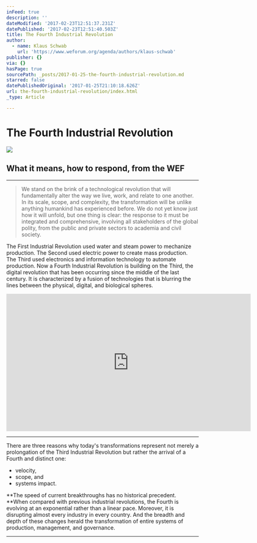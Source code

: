 ```yaml
---
inFeed: true
description: ''
dateModified: '2017-02-23T12:51:37.231Z'
datePublished: '2017-02-23T12:51:40.503Z'
title: The Fourth Industrial Revolution
author:
  - name: Klaus Schwab
    url: 'https://www.weforum.org/agenda/authors/klaus-schwab'
publisher: {}
via: {}
hasPage: true
sourcePath: _posts/2017-01-25-the-fourth-industrial-revolution.md
starred: false
datePublishedOriginal: '2017-01-25T21:10:18.626Z'
url: the-fourth-industrial-revolution/index.html
_type: Article

---
```

# The Fourth Industrial Revolution
![](https://the-grid-user-content.s3-us-west-2.amazonaws.com/9388a2cd-6360-4568-9356-a5801c47f31f.jpg)

## What it means, how to respond, from the WEF

---

> We stand on the brink of a technological revolution that will fundamentally alter the way we live, work, and relate to one another. In its scale, scope, and complexity, the transformation will be unlike anything humankind has experienced before. We do not yet know just how it will unfold, but one thing is clear: the response to it must be integrated and comprehensive, involving all stakeholders of the global polity, from the public and private sectors to academia and civil society.

The First Industrial Revolution used water and steam power to mechanize production. The Second used electric power to create mass production. The Third used electronics and information technology to automate production. Now a Fourth Industrial Revolution is building on the Third, the digital revolution that has been occurring since the middle of the last century. It is characterized by a fusion of technologies that is blurring the lines between the physical, digital, and biological spheres.

<iframe src="https://cdn.embedly.com/widgets/media.html?src=https%3A%2F%2Fwww.youtube.com%2Fembed%2FkhjY5LWF3tg%3Ffeature%3Doembed&amp;url=http%3A%2F%2Fwww.youtube.com%2Fwatch%3Fv%3DkhjY5LWF3tg&amp;image=https%3A%2F%2Fi.ytimg.com%2Fvi%2FkhjY5LWF3tg%2Fhqdefault.jpg&amp;key=b7d04c9b404c499eba89ee7072e1c4f7&amp;type=text%2Fhtml&amp;schema=youtube" width="640" height="360" scrolling="no" frameborder="0" allowfullscreen="" style=""></iframe>

---

There are three reasons why today's transformations represent not merely a prolongation of the Third Industrial Revolution but rather the arrival of a Fourth and distinct one:

* velocity,
* scope, and
* systems impact.

**The speed of current breakthroughs has no historical precedent. **When compared with previous industrial revolutions, the Fourth is evolving at an exponential rather than a linear pace. Moreover, it is disrupting almost every industry in every country. And the breadth and depth of these changes herald the transformation of entire systems of production, management, and governance.

---